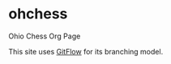 # ohchess
Ohio Chess Org Page

This site uses <a href="https://datasift.github.io/gitflow/IntroducingGitFlow.html">GitFlow</a> for its branching model.
